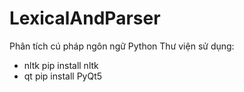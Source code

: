 # LexicalAndParser
Phân tích cú pháp ngôn ngữ Python
Thư viện sử dụng:
* nltk
pip install nltk
* qt
pip install PyQt5
